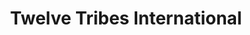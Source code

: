 ---
title: "Twelve Tribes International"
url: /hale-iwa/twelve-tribes-international/
shop: clothes
---